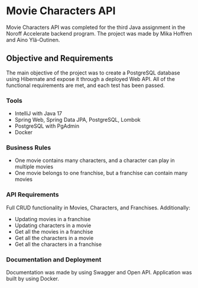 # Movie Characters API

Movie Characters API was completed for the third Java assignment in the Noroff Accelerate backend program. 
The project was made by Mika Hoffren and Aino Ylä-Outinen. 

## Objective and Requirements

The main objective of the project was to create a PostgreSQL database using Hibernate and expose it through a deployed Web API.
All of the functional requirements are met, and each test has been passed.

### Tools
  - IntelliJ with Java 17
  - Spring Web, Spring Data JPA, PostgreSQL, Lombok
  - PostgreSQL with PgAdmin
  - Docker 

### Business Rules

  - One movie contains many characters, and a character can play in multiple movies
  - One movie belongs to one franchise, but a franchise can contain many movies

### API Requirements

Full CRUD functionality in Movies, Characters, and Franchises. Additionally:

  - Updating movies in a franchise
  - Updating characters in a movie
  - Get all the movies in a franchise
  - Get all the characters in a movie
  - Get all the characters in a franchise

### Documentation and Deployment

Documentation was made by using Swagger and Open API. Application was built by using Docker.






